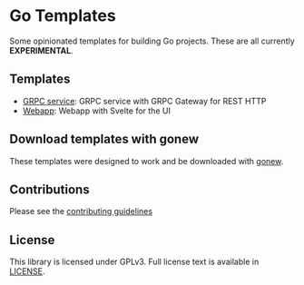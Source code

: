 # Go Templates
Some opinionated templates for building Go projects. These are all currently **EXPERIMENTAL**.

## Templates

- [GRPC service](grpc-service/): GRPC service with GRPC Gateway for REST HTTP
- [Webapp](webapp/): Webapp with Svelte for the UI

## Download templates with gonew

These templates were designed to work and be downloaded with
[gonew](https://pkg.go.dev/golang.org/x/tools/cmd/gonew).

## Contributions

Please see the [contributing guidelines](CONTRIBUTING.md)

## License

This library is licensed under GPLv3. Full license text is available in
[LICENSE](LICENSE).